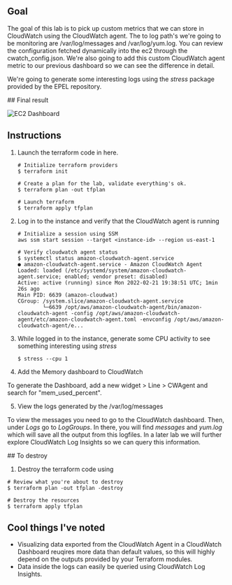 ## Goal

The goal of this lab is to pick up custom metrics that we can store in CloudWatch using the CloudWatch agent.
The to log path's we're going to be monitoring are /var/log/messages and /var/log/yum.log. You can review the configuration
fetched dynamically into the ec2 through the cwatch_config.json. We're also going to add this custom CloudWatch agent metric
to our previous dashboard so we can see the difference in detail.

We're going to generate some interesting logs using the *stress* package provided by the EPEL repository.


## Final result

![EC2 Dashboard](https://github.com/dbgoytia/sysops-training/blob/main/1.monitoring-logging-and-remediation/3.cloudwatch-agent/dashboard.png?raw=true)


## Instructions

1. Launch the terraform code in here.

    ```
    # Initialize terraform providers
    $ terraform init
    ```

    ```
    # Create a plan for the lab, validate everything's ok.
    $ terraform plan -out tfplan 
    ```

    ```
    # Launch terraform
    $ terraform apply tfplan
    ```

2. Log in to the instance and verify that the CloudWatch agent is running

    ```
    # Initialize a session using SSM
    aws ssm start session --target <instance-id> --region us-east-1

    # Verify cloudwatch agent status
    $ systemctl status amazon-cloudwatch-agent.service
    ● amazon-cloudwatch-agent.service - Amazon CloudWatch Agent
    Loaded: loaded (/etc/systemd/system/amazon-cloudwatch-agent.service; enabled; vendor preset: disabled)
    Active: active (running) since Mon 2022-02-21 19:38:51 UTC; 1min 26s ago
    Main PID: 6639 (amazon-cloudwat)
    CGroup: /system.slice/amazon-cloudwatch-agent.service
            └─6639 /opt/aws/amazon-cloudwatch-agent/bin/amazon-cloudwatch-agent -config /opt/aws/amazon-cloudwatch-agent/etc/amazon-cloudwatch-agent.toml -envconfig /opt/aws/amazon-cloudwatch-agent/e...
    ```


3. While logged in to the instance, generate some CPU activity to see something interesting using *stress*

    ```
    $ stress --cpu 1
    ```

4. Add the Memory dashboard to CloudWatch

To generate the Dashboard, add a new widget > Line > CWAgent and search for "mem_used_percent".


5. View the logs generated by the /var/log/messages

To view the messages you need to go to the CloudWatch dashboard. Then, under *Logs* go to *LogGroups*.
In there, you will find *messages* and *yum.log* which will save all the output from this logfiles. In a
later lab we will further explore CloudWatch Log Insights so we can query this information.


## To destroy

1. Destroy the terraform code using

```
# Review what you're about to destroy
$ terraform plan -out tfplan -destroy
```

```
# Destroy the resources
$ terraform apply tfplan
```


## Cool things I've noted

* Visualizing data exported from the CloudWatch Agent in a CloudWatch Dashboard reuqires more data than default values,
so this will highly depend on the outputs provided by your Terraform modules.
* Data inside the logs can easily be queried using CloudWatch Log Insights.


